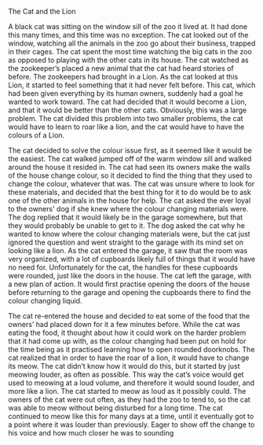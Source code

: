 The Cat and the Lion

A black cat was sitting on the window sill of the zoo it lived at. It had done this many times, and this time was no exception. The cat looked out of the window, watching all the animals in the zoo go about their business, trapped in their cages. The cat spent the most time watching the big cats in the zoo as opposed to playing with the other cats in its house. The cat watched as the zookeeper’s placed a new animal that the cat had heard stories of before. The zookeepers had brought in a Lion. As the cat looked at this Lion, it started to feel something that it had never felt before. This cat, which had been given everything by its human owners, suddenly had a goal he wanted to work toward. The cat had decided that it would become a Lion, and that it would be better than the other cats. Obviously, this was a large problem. The cat divided this problem into two smaller problems, the cat would have to learn to roar like a lion, and the cat would have to have the colours of a Lion. 

The cat decided to solve the colour issue first, as it seemed like it would be the easiest. The cat walked jumped off of the warm window sill and walked around the house it resided in. The cat had seen its owners make the walls of the house change colour, so it decided to find the thing that they used to change the colour, whatever that was. The cat was unsure where to look for these materials, and decided that the best thing for it to do would be to ask one of the other animals in the house for help. The cat asked the ever loyal to the owners' dog if she knew where the colour changing materials were. The dog replied that it would likely be in the garage somewhere, but that they would probably be unable to get to it. The dog asked the cat why he wanted to know where the colour changing materials were, but the cat just ignored the question and went straight to the garage with its mind set on looking like a lion. As the cat entered the garage, it saw that the room was very organized, with a lot of cupboards likely full of things that it would have no need for. Unfortunately for the cat, the handles for these cupboards were rounded, just like the doors in the house. The cat left the garage, with a new plan of action. It would first practise opening the doors of the house before returning to the garage and opening the cupboards there to find the colour changing liquid. 

The cat re-entered the house and decided to eat some of the food that the owners’ had placed down for it a few minutes before. While the cat was eating the food, it thought about how it could work on the harder problem that it had come up with, as the colour changing had been put on hold for the time being as it practised learning how to open rounded doorknobs. The cat realized that in order to have the roar of a lion, it would have to change its meow. The cat didn’t know how it would do this, but it started by just meowing louder, as often as possible. This way the cat’s voice would get used to meowing at a loud volume, and therefore it would sound louder, and more like a lion. The cat started to meow as loud as it possibly could. The owners of the cat were out often, as they had the zoo to tend to, so the cat was able to meow without being disturbed for a long time. The cat continued to meow like this for many days at a time, until it eventually got to a point where it was louder than previously. Eager to show off the change to his voice and how much closer he was to sounding 